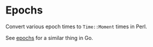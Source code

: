 # Epochs
Convert various epoch times to `Time::Moment` times in Perl.

See [epochs](https://github.com/oylenshpeegul/epochs) for a similar thing in Go.


